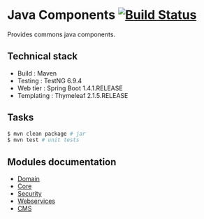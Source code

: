 # Java Components [![Build Status](https://travis-ci.org/Daeliin/java-components.svg?branch=master)](https://travis-ci.org/Daeliin/java-components)

Provides commons java components.

## Technical stack
* Build : Maven
* Testing : TestNG 6.9.4
* Web tier : Spring Boot 1.4.1.RELEASE
* Templating : Thymeleaf 2.1.5.RELEASE

## Tasks
```bash
$ mvn clean package # jar
$ mvn test # unit tests
```

## Modules documentation
* [Domain](https://github.com/Daeliin/java-components/wiki/Module-:-domain)
* [Core](https://github.com/Daeliin/java-components/wiki/Module-:-core)
* [Security](https://github.com/Daeliin/java-components/wiki/Module-:-security)
* [Webservices](https://github.com/Daeliin/java-components/wiki/Module-:-webservices)
* [CMS](https://github.com/Daeliin/java-components/wiki/Module-:-cms)

